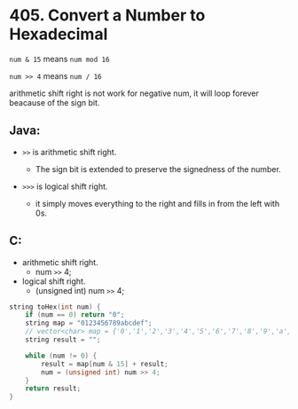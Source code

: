 # 405. Convert a Number to Hexadecimal
`num & 15` means `num mod 16`

`num >> 4` means `num / 16`

arithmetic shift right is not work for negative num, it will loop forever beacause of the sign bit.

## Java:
* `>>` is arithmetic shift right.
  * The sign bit is extended to preserve the signedness of the number.

* `>>>` is logical shift right.
  * it simply moves everything to the right and fills in from the left with 0s.

## C:
* arithmetic shift right.
  * num `>>` 4;
* logical shift right.
  * (unsigned int) num `>>` 4;

```C++
string toHex(int num) {
    if (num == 0) return "0";
    string map = "0123456789abcdef";
    // vector<char> map = {'0','1','2','3','4','5','6','7','8','9','a','b','c','d','e','f'};
    string result = "";

    while (num != 0) {
        result = map[num & 15] + result;
        num = (unsigned int) num >> 4;
    }
    return result;
}
```
